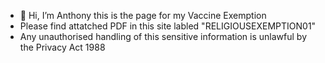 - 👋 Hi, I’m Anthony this is the page for my Vaccine Exemption 
- Please find attatched PDF in this site labled "RELIGIOUSEXEMPTION01"
- Any unauthorised handling of this sensitive information is unlawful by the Privacy Act 1988

<!---
SATO2008/SATO2008 is a ✨ special ✨ repository because its `README.md` (this file) appears on your GitHub profile.
You can click the Preview link to take a look at your changes.
--->
